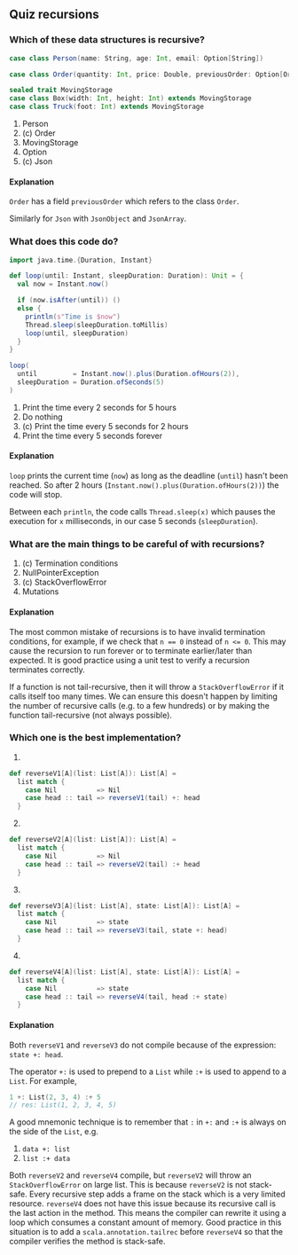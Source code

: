## Quiz recursions

### Which of these data structures is recursive?

```scala
case class Person(name: String, age: Int, email: Option[String])

case class Order(quantity: Int, price: Double, previousOrder: Option[Order])

sealed trait MovingStorage
case class Box(width: Int, height: Int) extends MovingStorage
case class Truck(foot: Int) extends MovingStorage
```

1. Person
1. (c) Order
1. MovingStorage
1. Option
1. (c) Json

#### Explanation

`Order` has a field `previousOrder` which refers to the class `Order`.

Similarly for `Json` with `JsonObject` and `JsonArray`.

### What does this code do?

```scala
import java.time.{Duration, Instant}

def loop(until: Instant, sleepDuration: Duration): Unit = {
  val now = Instant.now()

  if (now.isAfter(until)) ()
  else {
    println(s"Time is $now")
    Thread.sleep(sleepDuration.toMillis)
    loop(until, sleepDuration)
  }
}

loop(
  until         = Instant.now().plus(Duration.ofHours(2)),
  sleepDuration = Duration.ofSeconds(5)
)
```

1. Print the time every 2 seconds for 5 hours
1. Do nothing
1. (c) Print the time every 5 seconds for 2 hours
1. Print the time every 5 seconds forever

#### Explanation

`loop` prints the current time (`now`) as long as the deadline (`until`) hasn't been reached.
So after 2 hours (`Instant.now().plus(Duration.ofHours(2))`) the code will stop.

Between each `println`, the code calls `Thread.sleep(x)` which pauses the execution for `x` milliseconds,
in our case 5 seconds (`sleepDuration`).


### What are the main things to be careful of with recursions?

1. (c) Termination conditions
1. NullPointerException
1. (c) StackOverflowError
1. Mutations

#### Explanation

The most common mistake of recursions is to have invalid termination conditions, for example,
if we check that `n == 0` instead of `n <= 0`. This may cause the recursion to run forever or
to terminate earlier/later than expected. It is good practice using a unit test to verify a
recursion terminates correctly.

If a function is not tail-recursive, then it will throw a `StackOverflowError`
if it calls itself too many times. We can ensure this doesn't happen by limiting the number of
recursive calls (e.g. to a few hundreds) or by making the function tail-recursive (not always possible).

### Which one is the best implementation?

1.
```scala
def reverseV1[A](list: List[A]): List[A] =
  list match {
    case Nil          => Nil
    case head :: tail => reverseV1(tail) +: head
  }
```

2.
```scala
def reverseV2[A](list: List[A]): List[A] =
  list match {
    case Nil          => Nil
    case head :: tail => reverseV2(tail) :+ head
  }
```

3.
```scala
def reverseV3[A](list: List[A], state: List[A]): List[A] =
  list match {
    case Nil          => state
    case head :: tail => reverseV3(tail, state +: head)
  }
```

4.
```scala
def reverseV4[A](list: List[A], state: List[A]): List[A] =
  list match {
    case Nil          => state
    case head :: tail => reverseV4(tail, head :+ state)
  }
```

#### Explanation

Both `reverseV1` and `reverseV3` do not compile because of the expression: `state +: head`.

The operator `+:` is used to prepend to a `List` while `:+` is used  to append to a `List`. For example,

```scala
1 +: List(2, 3, 4) :+ 5
// res: List(1, 2, 3, 4, 5)
```

A good mnemonic technique is to remember that `:` in `+:` and `:+` is always on the side of the `List`, e.g.
1. `data +: list`
1. `list :+ data`

Both `reverseV2` and `reverseV4` compile, but `reverseV2` will throw an `StackOverflowError` on large list. This is
because `reverseV2` is not stack-safe. Every recursive step adds a frame on the stack which is a very limited resource.
`reverseV4` does not have this issue because its recursive call is the last action in the method. This means the compiler
can rewrite it using a loop which consumes a constant amount of memory. Good practice in this situation is to add a
`scala.annotation.tailrec` before `reverseV4` so that the compiler verifies the method is stack-safe.